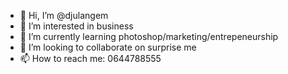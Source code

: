 - 👋 Hi, I’m @djulangem
- 👀 I’m interested in business
- 🌱 I’m currently learning photoshop/marketing/entrepeneurship
- 💞️ I’m looking to collaborate on surprise me
- 📫 How to reach me: 0644788555

<!---
djulangem/djulangem is a ✨ special ✨ repository because its `README.md` (this file) appears on your GitHub profile.
You can click the Preview link to take a look at your changes.
--->
